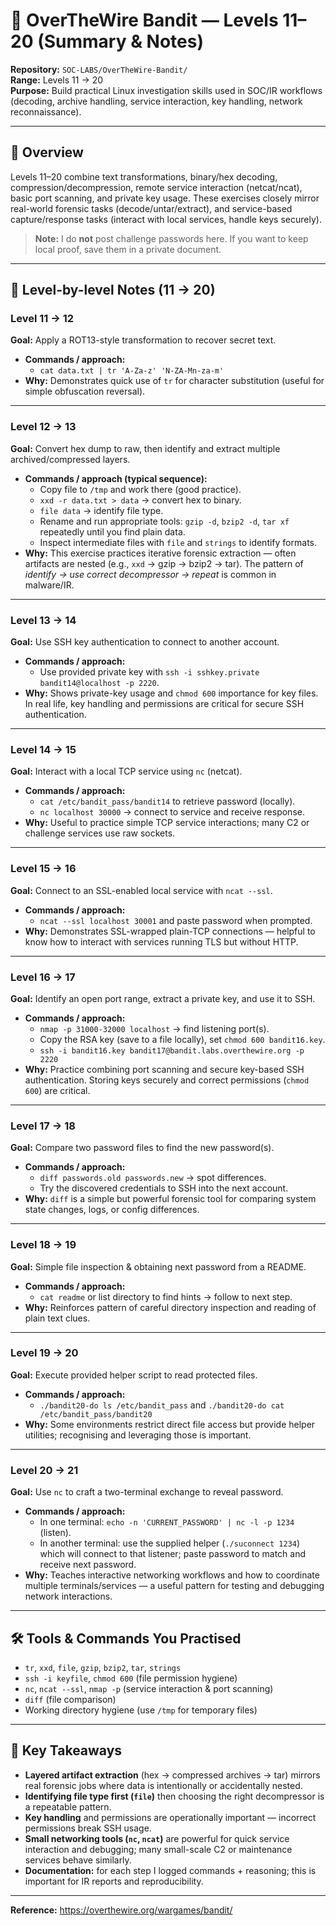 # 🔐 OverTheWire Bandit — Levels 11–20 (Summary & Notes)

**Repository:** `SOC-LABS/OverTheWire-Bandit/`  
**Range:** Levels 11 → 20  
**Purpose:** Build practical Linux investigation skills used in SOC/IR workflows (decoding, archive handling, service interaction, key handling, network reconnaissance).

---

## 📌 Overview
Levels 11–20 combine text transformations, binary/hex decoding, compression/decompression, remote service interaction (netcat/ncat), basic port scanning, and private key usage. These exercises closely mirror real-world forensic tasks (decode/untar/extract), and service-based capture/response tasks (interact with local services, handle keys securely).

> **Note:** I do **not** post challenge passwords here. If you want to keep local proof, save them in a private document.

---

## 🧭 Level-by-level Notes (11 → 20)

### Level 11 → 12
**Goal:** Apply a ROT13-style transformation to recover secret text.
- **Commands / approach:**  
  - `cat data.txt | tr 'A-Za-z' 'N-ZA-Mn-za-m'`  
- **Why:** Demonstrates quick use of `tr` for character substitution (useful for simple obfuscation reversal).

---

### Level 12 → 13
**Goal:** Convert hex dump to raw, then identify and extract multiple archived/compressed layers.
- **Commands / approach (typical sequence):**  
  - Copy file to `/tmp` and work there (good practice).  
  - `xxd -r data.txt > data` → convert hex to binary.  
  - `file data` → identify file type.  
  - Rename and run appropriate tools: `gzip -d`, `bzip2 -d`, `tar xf` repeatedly until you find plain data.  
  - Inspect intermediate files with `file` and `strings` to identify formats.
- **Why:** This exercise practices iterative forensic extraction — often artifacts are nested (e.g., `xxd` → gzip → bzip2 → tar). The pattern of *identify → use correct decompressor → repeat* is common in malware/IR.

---

### Level 13 → 14
**Goal:** Use SSH key authentication to connect to another account.
- **Commands / approach:**  
  - Use provided private key with `ssh -i sshkey.private bandit14@localhost -p 2220`.
- **Why:** Shows private-key usage and `chmod 600` importance for key files. In real life, key handling and permissions are critical for secure SSH authentication.

---

### Level 14 → 15
**Goal:** Interact with a local TCP service using `nc` (netcat).
- **Commands / approach:**  
  - `cat /etc/bandit_pass/bandit14` to retrieve password (locally).  
  - `nc localhost 30000` → connect to service and receive response.  
- **Why:** Useful to practice simple TCP service interactions; many C2 or challenge services use raw sockets.

---

### Level 15 → 16
**Goal:** Connect to an SSL-enabled local service with `ncat --ssl`.
- **Commands / approach:**  
  - `ncat --ssl localhost 30001` and paste password when prompted.
- **Why:** Demonstrates SSL-wrapped plain-TCP connections — helpful to know how to interact with services running TLS but without HTTP.

---

### Level 16 → 17
**Goal:** Identify an open port range, extract a private key, and use it to SSH.
- **Commands / approach:**  
  - `nmap -p 31000-32000 localhost` → find listening port(s).  
  - Copy the RSA key (save to a file locally), set `chmod 600 bandit16.key`.  
  - `ssh -i bandit16.key bandit17@bandit.labs.overthewire.org -p 2220`
- **Why:** Practice combining port scanning and secure key-based SSH authentication. Storing keys securely and correct permissions (`chmod 600`) are critical.

---

### Level 17 → 18
**Goal:** Compare two password files to find the new password(s).
- **Commands / approach:**  
  - `diff passwords.old passwords.new` → spot differences.  
  - Try the discovered credentials to SSH into the next account.
- **Why:** `diff` is a simple but powerful forensic tool for comparing system state changes, logs, or config differences.

---

### Level 18 → 19
**Goal:** Simple file inspection & obtaining next password from a README.
- **Commands / approach:**  
  - `cat readme` or list directory to find hints → follow to next step.
- **Why:** Reinforces pattern of careful directory inspection and reading of plain text clues.

---

### Level 19 → 20
**Goal:** Execute provided helper script to read protected files.
- **Commands / approach:**  
  - `./bandit20-do ls /etc/bandit_pass` and `./bandit20-do cat /etc/bandit_pass/bandit20`
- **Why:** Some environments restrict direct file access but provide helper utilities; recognising and leveraging those is important.

---

### Level 20 → 21
**Goal:** Use `nc` to craft a two-terminal exchange to reveal password.
- **Commands / approach:**  
  - In one terminal: `echo -n 'CURRENT_PASSWORD' | nc -l -p 1234` (listen).  
  - In another terminal: use the supplied helper (`./suconnect 1234`) which will connect to that listener; paste password to match and receive next password.
- **Why:** Teaches interactive networking workflows and how to coordinate multiple terminals/services — a useful pattern for testing and debugging network interactions.

---

## 🛠 Tools & Commands You Practised
- `tr`, `xxd`, `file`, `gzip`, `bzip2`, `tar`, `strings`  
- `ssh -i keyfile`, `chmod 600` (file permission hygiene)  
- `nc`, `ncat --ssl`, `nmap -p` (service interaction & port scanning)  
- `diff` (file comparison)  
- Working directory hygiene (use `/tmp` for temporary files)

---

## 🔎 Key Takeaways
- **Layered artifact extraction** (hex → compressed archives → tar) mirrors real forensic jobs where data is intentionally or accidentally nested.  
- **Identifying file type first (`file`)** then choosing the right decompressor is a repeatable pattern.  
- **Key handling** and permissions are operationally important — incorrect permissions break SSH usage.  
- **Small networking tools (`nc`, `ncat`)** are powerful for quick service interaction and debugging; many small-scale C2 or maintenance services behave similarly.  
- **Documentation:** for each step I logged commands + reasoning; this is important for IR reports and reproducibility.

---
**Reference:** https://overthewire.org/wargames/bandit/
